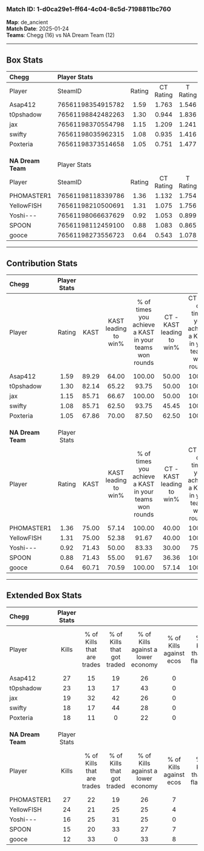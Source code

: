 ### Match ID: 1-d0ca29e1-ff64-4c04-8c5d-7198811bc760  
**Map**: de_ancient  
**Match Date**: 2025-01-24  
**Teams**: Chegg (16) vs NA Dream Team (12)  

---  

## Box Stats  

| **Chegg**         | Player Stats      |        |           |          |       |       |       |         |        |      |     |
| :- | :- | :-: | :-: | :-: | :-: | :-: | :-: | :-: | :-: | :-: | :-: |
| Player            | SteamID           | Rating | CT Rating | T Rating | KAST  |  ADR  | Kills | Assists | Deaths | K/D  | HS% |
| Asap412           | 76561198354915782 |  1.59  |   1.763   |  1.546   | 89.29 | 101.4 |  27   |    6    |   16   | 1.69 | 62  |
| t0pshadow         | 76561198842482263 |  1.30  |   0.944   |  1.836   | 82.14 | 94.8  |  23   |    7    |   21   | 1.10 | 47  |
| jax               | 76561198370554798 |  1.15  |   1.209   |  1.241   | 85.71 | 70.3  |  19   |    9    |   20   | 0.95 | 47  |
| swifty            | 76561198035962315 |  1.08  |   0.935   |  1.416   | 85.71 | 79.0  |  18   |   11    |   24   | 0.75 | 55  |
| Poxteria          | 76561198373514658 |  1.05  |   0.751   |  1.477   | 67.86 | 62.4  |  18   |    1    |   14   | 1.29 | 22  |
|                   |                   |        |           |          |       |       |       |         |        |      |     |
|                   |                   |        |           |          |       |       |       |         |        |      |     |
|                   |                   |        |           |          |       |       |       |         |        |      |     |
| **NA Dream Team** | Player Stats      |        |           |          |       |       |       |         |        |      |     |
| Player            | SteamID           | Rating | CT Rating | T Rating | KAST  |  ADR  | Kills | Assists | Deaths | K/D  | HS% |
| PHOMASTER1        | 76561198118339786 |  1.36  |   1.132   |  1.754   | 75.00 | 87.4  |  27   |    6    |   20   | 1.35 | 48  |
| YellowFISH        | 76561198210500691 |  1.31  |   1.075   |  1.756   | 75.00 | 99.1  |  24   |    6    |   20   | 1.20 | 58  |
| Yoshi---          | 76561198066637629 |  0.92  |   1.053   |  0.899   | 71.43 | 68.4  |  16   |    8    |   21   | 0.76 | 56  |
| SPOON             | 76561198112459100 |  0.88  |   1.083   |  0.865   | 71.43 | 65.3  |  15   |    8    |   21   | 0.71 | 66  |
| gooce             | 76561198273556723 |  0.64  |   0.543   |  1.078   | 60.71 | 62.5  |  12   |    5    |   24   | 0.50 | 75  |
---  

## Contribution Stats  

| **Chegg**         | Player Stats |       |                      |                                                        |                           |                                                             |                          |                                                            |
| :- | :-: | :-: | :-: | :-: | :-: | :-: | :-: | :-: |
| Player            |    Rating    | KAST  | KAST leading to win% | % of times you achieve a KAST in your teams won rounds | CT - KAST leading to win% | CT - % of times you achieve a KAST in your teams won rounds | T - KAST leading to win% | T - % of times you achieve a KAST in your teams won rounds |
| Asap412           |     1.59     | 89.29 |        64.00         |                         100.00                         |           50.00           |                           100.00                            |          73.33           |                           100.00                           |
| t0pshadow         |     1.30     | 82.14 |        65.22         |                         93.75                          |           50.00           |                           100.00                            |          76.92           |                           90.91                            |
| jax               |     1.15     | 85.71 |        66.67         |                         100.00                         |           50.00           |                           100.00                            |          78.57           |                           100.00                           |
| swifty            |     1.08     | 85.71 |        62.50         |                         93.75                          |           45.45           |                           100.00                            |          76.92           |                           90.91                            |
| Poxteria          |     1.05     | 67.86 |        70.00         |                         87.50                          |           62.50           |                           100.00                            |          75.00           |                           81.82                            |
|                   |              |       |                      |                                                        |                           |                                                             |                          |                                                            |
|                   |              |       |                      |                                                        |                           |                                                             |                          |                                                            |
|                   |              |       |                      |                                                        |                           |                                                             |                          |                                                            |
| **NA Dream Team** | Player Stats |       |                      |                                                        |                           |                                                             |                          |                                                            |
| Player            |    Rating    | KAST  | KAST leading to win% | % of times you achieve a KAST in your teams won rounds | CT - KAST leading to win% | CT - % of times you achieve a KAST in your teams won rounds | T - KAST leading to win% | T - % of times you achieve a KAST in your teams won rounds |
| PHOMASTER1        |     1.36     | 75.00 |        57.14         |                         100.00                         |           40.00           |                           100.00                            |          72.73           |                           100.00                           |
| YellowFISH        |     1.31     | 75.00 |        52.38         |                         91.67                          |           40.00           |                           100.00                            |          63.64           |                           87.50                            |
| Yoshi---          |     0.92     | 71.43 |        50.00         |                         83.33                          |           30.00           |                            75.00                            |          70.00           |                           87.50                            |
| SPOON             |     0.88     | 71.43 |        55.00         |                         91.67                          |           36.36           |                           100.00                            |          77.78           |                           87.50                            |
| gooce             |     0.64     | 60.71 |        70.59         |                         100.00                         |           57.14           |                           100.00                            |          80.00           |                           100.00                           |
---  

## Extended Box Stats  

| **Chegg**         | Player Stats |                            |                            |                                    |                         |                              |                                 |        |                             |                                     |                          |                               |                            |
| :- | :-: | :-: | :-: | :-: | :-: | :-: | :-: | :-: | :-: | :-: | :-: | :-: | :-: |
| Player            |    Kills     | % of Kills that are trades | % of Kills that got traded | % of Kills against a lower economy | % of Kills against ecos | % of Kills that are flawless | % of Kills that are close duels | Deaths | % of Deaths that get traded | % of Deaths against a lower economy | % of Deaths against ecos | % of Deaths that are flawless | % of Deaths that are close |
| Asap412           |      27      |             15             |             19             |                 26                 |            0            |              44              |               11                |   16   |             19              |                 19                  |            0             |              38               |             0              |
| t0pshadow         |      23      |             13             |             17             |                 43                 |            0            |              65              |                4                |   21   |             29              |                 24                  |            0             |              62               |             5              |
| jax               |      19      |             32             |             42             |                 26                 |            0            |              68              |               16                |   20   |             20              |                 20                  |            0             |              50               |             5              |
| swifty            |      18      |             17             |             44             |                 28                 |            0            |              83              |                6                |   24   |             25              |                 29                  |            0             |              54               |             4              |
| Poxteria          |      18      |             11             |             0              |                 22                 |            0            |              61              |                6                |   14   |             14              |                 29                  |            0             |              86               |             0              |
|                   |              |                            |                            |                                    |                         |                              |                                 |        |                             |                                     |                          |                               |                            |
|                   |              |                            |                            |                                    |                         |                              |                                 |        |                             |                                     |                          |                               |                            |
|                   |              |                            |                            |                                    |                         |                              |                                 |        |                             |                                     |                          |                               |                            |
| **NA Dream Team** | Player Stats |                            |                            |                                    |                         |                              |                                 |        |                             |                                     |                          |                               |                            |
| Player            |    Kills     | % of Kills that are trades | % of Kills that got traded | % of Kills against a lower economy | % of Kills against ecos | % of Kills that are flawless | % of Kills that are close duels | Deaths | % of Deaths that get traded | % of Deaths against a lower economy | % of Deaths against ecos | % of Deaths that are flawless | % of Deaths that are close |
| PHOMASTER1        |      27      |             22             |             19             |                 26                 |            7            |              63              |                0                |   20   |             15              |                 15                  |            5             |              70               |             10             |
| YellowFISH        |      24      |             21             |             25             |                 25                 |            4            |              50              |                8                |   20   |             20              |                 25                  |            5             |              60               |             10             |
| Yoshi---          |      16      |             25             |             31             |                 25                 |            0            |              50              |                6                |   21   |             24              |                 10                  |            0             |              76               |             5              |
| SPOON             |      15      |             20             |             33             |                 27                 |            7            |              40              |                0                |   21   |             24              |                 19                  |            0             |              62               |             10             |
| gooce             |      12      |             33             |             0              |                 33                 |            8            |              67              |                0                |   24   |             33              |                 17                  |            0             |              50               |             8              |
